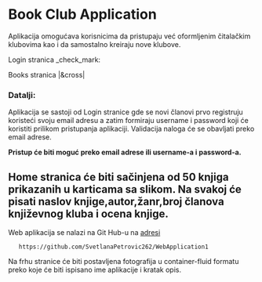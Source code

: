 
# Book Club Application

Aplikacija omogućava korisnicima da pristupaju već oformljenim čitalačkim klubovima kao i da samostalno kreiraju nove klubove.

Login stranica _check_mark:

Books stranica |&cross|

### Datalji:

Aplikacija se sastoji od Login stranice gde se novi članovi prvo registruju koristeći svoju email adresu a zatim formiraju username i password koji će koristiti prilikom pristupanja aplikaciji.
Validacija naloga će se obavljati preko email adrese.

**Pristup će biti moguć preko email adrese ili username-a i password-a.**

## Home stranica će biti sačinjena od 50 knjiga prikazanih u karticama sa slikom. Na svakoj će pisati naslov knjige,autor,žanr,broj članova književnog kluba i ocena knjige.

Web aplikacija se nalazi na Git Hub-u na [adresi](https://github.com/SvetlanaPetrovic262/WebApplication1)
```
   https://github.com/SvetlanaPetrovic262/WebApplication1
```

Na frhu stranice će biti postavljena fotografija u container-fluid formatu preko koje će biti ispisano ime aplikacije i kratak opis.

